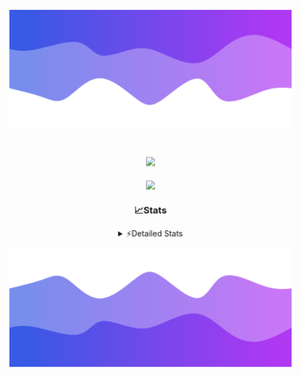 ![Header](./header.png)
<div align="center">

<h1 align="center">
  <a href="https://git.io/typing-svg">
    <img src="https://readme-typing-svg.herokuapp.com/?lines=Hello,+There!+%F0%9F%91%8B;This+is+chicho.;Owner+on+Ocean;&center=true&size=25">
  </a>
</h1>
  
<p align="center">
  <img src="https://lanyard.cnrad.dev/api/852683595378196480" />
</p>

### 📈Stats
<details>
    <summary> ⚡Detailed Stats</summary>
    <br/>

<!--START_SECTION:waka-->
![Code Time](http://img.shields.io/badge/Code%20Time-863%20hrs%2012%20mins-blue)

![Profile Views](http://img.shields.io/badge/Profile%20Views-2-blue)

**🐱 My GitHub Data** 

> 📦 83.0 kB Used in GitHub's Storage 
 > 
> 🏆 29 Contributions in the Year 2024
 > 
> 🚫 Not Opted to Hire
 > 
> 📜 15 Public Repositories 
 > 
> 🔑 9 Private Repositories 
 > 
**I'm a Night 🦉** 

```text
🌞 Morning                25 commits          ██░░░░░░░░░░░░░░░░░░░░░░░   06.16 % 
🌆 Daytime                64 commits          ████░░░░░░░░░░░░░░░░░░░░░   15.76 % 
🌃 Evening                174 commits         ███████████░░░░░░░░░░░░░░   42.86 % 
🌙 Night                  143 commits         █████████░░░░░░░░░░░░░░░░   35.22 % 
```
📅 **I'm Most Productive on Tuesday** 

```text
Monday                   26 commits          ██░░░░░░░░░░░░░░░░░░░░░░░   06.40 % 
Tuesday                  111 commits         ███████░░░░░░░░░░░░░░░░░░   27.34 % 
Wednesday                81 commits          █████░░░░░░░░░░░░░░░░░░░░   19.95 % 
Thursday                 63 commits          ████░░░░░░░░░░░░░░░░░░░░░   15.52 % 
Friday                   47 commits          ███░░░░░░░░░░░░░░░░░░░░░░   11.58 % 
Saturday                 42 commits          ███░░░░░░░░░░░░░░░░░░░░░░   10.34 % 
Sunday                   36 commits          ██░░░░░░░░░░░░░░░░░░░░░░░   08.87 % 
```


📊 **This Week I Spent My Time On** 

```text
🕑︎ Time Zone: America/Argentina/Buenos_Aires

💬 Programming Languages: 
JavaScript               35 mins             █████████████████████████   100.00 % 

🔥 Editors: 
Cursor                   35 mins             █████████████████████████   100.00 % 

🐱‍💻 Projects: 
Unknown Project          35 mins             █████████████████████████   100.00 % 

💻 Operating System: 
Windows                  35 mins             █████████████████████████   100.00 % 
```

**I Mostly Code in JavaScript** 

```text
JavaScript               8 repos             ███████░░░░░░░░░░░░░░░░░░   26.67 % 
HTML                     7 repos             ██████░░░░░░░░░░░░░░░░░░░   23.33 % 
Astro                    1 repo              █░░░░░░░░░░░░░░░░░░░░░░░░   03.33 % 
TypeScript               1 repo              █░░░░░░░░░░░░░░░░░░░░░░░░   03.33 % 
SCSS                     1 repo              █░░░░░░░░░░░░░░░░░░░░░░░░   03.33 % 
```




 Last Updated on 13/10/2024 04:18:04 UTC
<!--END_SECTION:waka-->
</details>

![Footer](./footer.png)
